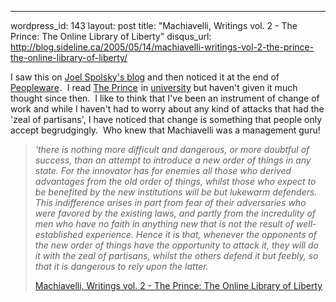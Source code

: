 --- 
wordpress_id: 143
layout: post
title: "Machiavelli, Writings vol. 2 - The Prince: The Online Library of Liberty"
disqus_url: http://blog.sideline.ca/2005/05/14/machiavelli-writings-vol-2-the-prince-the-online-library-of-liberty/

<p>I saw this on <a href="http://www.joelonsoftware.com/">Joel Spolsky's blog</a> and then noticed it at the end of <a href="http://www.amazon.com/exec/obidos/redirect'link_code=ur2&amp;amp;camp=1789&amp;amp;tag=wwwareamcom-20&amp;amp;creative=9325&amp;amp;path=tg/detail/-/0932633439/qid=1116029743/sr=8-1/ref=pd_csp_1'v=glance%26s=books%26n=507846">Peopleware</a><img height="1" alt="" src="http://www.assoc-amazon.com/e/ir't=wwwareamcom-20&amp;amp;l=ur2&amp;amp;o=1" width="1" border="0" />.  I read <a href="http://www.amazon.com/exec/obidos/redirect'link_code=ur2&amp;amp;camp=1789&amp;amp;tag=wwwareamcom-20&amp;amp;creative=9325&amp;amp;path=ASIN/0553212788/qid=1116029854/sr=2-1/ref=pd_bbs_b_2_1">The Prince</a><img height="1" alt="" src="http://www.assoc-amazon.com/e/ir't=wwwareamcom-20&amp;amp;l=ur2&amp;amp;o=1" width="1" border="0" /> in <a href="http://www.uvic.ca/">university</a> but haven't given it much thought since then.  I like to think that I've been an instrument of change of work and while I haven't had to worry about any kind of attacks that had the 'zeal of partisans', I have noticed that change is something that people only accept begrudgingly.  Who knew that Machiavelli was a management guru!</p>
<blockquote>
<p><em>'there is nothing more difficult and dangerous, or more doubtful of success, than an attempt to introduce a new order of things in any state. For the innovator has for enemies all those who derived advantages from the old order of things, whilst those who expect to be benefited by the new institutions will be but lukewarm defenders. This indifference arises in part from fear of their adversaries who were favored by the existing laws, and partly from the incredulity of men who have no faith in anything new that is not the result of well-established experience. Hence it is that, whenever the opponents of the new order of things have the opportunity to attack it, they will do it with the zeal of partisans, whilst the others defend it but feebly, so that it is dangerous to rely upon the latter.</em></p>
<p><a href="http://oll.libertyfund.org/Texts/Machiavelli0156/Writings/HTMLs/0076-02_Pt01_Prince.html">Machiavelli, Writings vol. 2 - The Prince: The Online Library of Liberty</a></p></blockquote>
